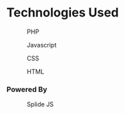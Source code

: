 <h1>Technologies Used</h1>
<ul>
  <ol>PHP</ol>
  <ol>Javascript</ol>
  <ol>CSS</ol>
  <ol>HTML</ol>
</ul>
<h3>Powered By</h3>
<ul>
  <ol>Splide JS</ol>
</ul>

